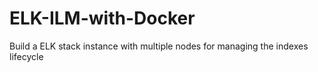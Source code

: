 # ELK-ILM-with-Docker
Build a ELK stack instance with multiple nodes for managing the indexes lifecycle
